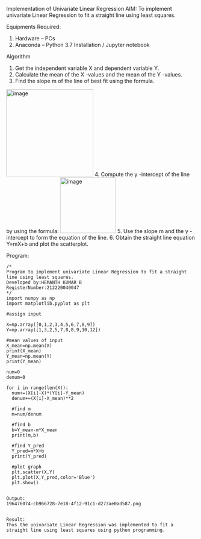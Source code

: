 Implementation of Univariate Linear Regression
AIM:
To implement univariate Linear Regression to fit a straight line using least squares.

Equipments Required:
1. Hardware – PCs
2. Anaconda – Python 3.7 Installation / Jupyter notebook

Algorithm
1. Get the independent variable X and dependent variable Y.
2. Calculate the mean of the X -values and the mean of the Y -values.
3. Find the slope m of the line of best fit using the formula. 
<img width="231" alt="image" src="https://user-images.githubusercontent.com/93026020/192078527-b3b5ee3e-992f-46c4-865b-3b7ce4ac54ad.png">
4. Compute the y -intercept of the line by using the formula:
<img width="148" alt="image" src="https://user-images.githubusercontent.com/93026020/192078545-79d70b90-7e9d-4b85-9f8b-9d7548a4c5a4.png">
5. Use the slope m and the y -intercept to form the equation of the line.
6. Obtain the straight line equation Y=mX+b and plot the scatterplot.

Program:
```
/*
Program to implement univariate Linear Regression to fit a straight line using least squares.
Developed by:HEMANTH KUMAR B 
RegisterNumber:212220040047
*/
import numpy as np
import matplotlib.pyplot as plt

#assign input

X=np.array([0,1,2,3,4,5,6,7,8,9])
Y=np.array([1,3,2,5,7,8,8,9,10,12])

#mean values of input
X_mean=np.mean(X)
print(X_mean)
Y_mean=np.mean(Y)
print(Y_mean)

num=0
denum=0

for i in range(len(X)):
  num+=(X[i]-X)*(Y[i]-Y_mean)
  denum+=(X[i]-X_mean)**2

  #find m
  m=num/denum

  #find b
  b=Y_mean-m*X_mean
  print(m,b)

  #find Y_pred
  Y_pred=m*X+b
  print(Y_pred)

  #plot graph
  plt.scatter(X,Y)
  plt.plot(X,Y_pred,color='Blue')
  plt.show()


Output:
196476074-cb966728-7e18-4f12-91c1-d273ae0ad587.png


Result:
Thus the univariate Linear Regression was implemented to fit a straight line using least squares using python programming.
